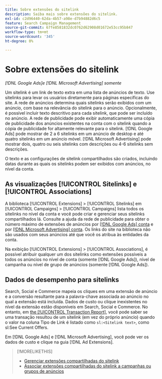 ```yaml
---
title: Sobre extensões do sitelink
description: Saiba mais sobre extensões do sitelink.
exl-id: c2d96440-62da-4b57-a98e-d7b94882d6c5
feature: Search Campaign Management
source-git-commit: 67fe8581832dc0762d62908d01672e53cc95b847
workflow-type: tm+mt
source-wordcount: '345'
ht-degree: 0%

---
```


# Sobre extensões do sitelink

*[!DNL Google Ads]e [!DNL Microsoft Advertising] somente*

Um sitelink é um link de texto extra em uma lista de anúncios de texto. Use sitelinks para levar os usuários diretamente para páginas específicas do site. A rede de anúncios determina quais sitelinks serão exibidos com um anúncio, com base na relevância do sitelink para o anúncio. Opcionalmente, é possível incluir texto descritivo para cada sitelink, que pode ser incluído no anúncio. A rede de publicidade pode exibir automaticamente uma cópia de publicidade dos anúncios existentes na conta com o sitelink quando a cópia de publicidade for altamente relevante para o sitelink. [!DNL Google Ads] pode mostrar de 2 a 6 sitelinks em um anúncio de desktop e até quatro sitelinks em um anúncio móvel. [!DNL Microsoft Advertising] pode mostrar dois, quatro ou seis sitelinks com descrições ou 4-6 sitelinks sem descrições.

O texto e as configurações de sitelink compartilhados são criados, incluindo datas durante as quais os sitelinks podem ser exibidos com anúncios, no nível da conta.

## As visualizações [!UICONTROL Sitelinks] e [!UICONTROL Associations]

A biblioteca [!UICONTROL Extensions] > [!UICONTROL Sitelinks] em [!UICONTROL Campaigns] > [!UICONTROL Campaigns] lista todos os sitelinks no nível da conta e você pode criar e gerenciar seus sitelinks compartilhados lá. Consulte a ajuda da rede de publicidade para obter o número máximo de extensões de anúncios por [[!DNL Google Ads] conta](https://support.google.com/google-ads/answer/6372658) e por [[!DNL Microsoft Advertising] conta](https://help.ads.microsoft.com/#apex/3/en/52001). Os links do site na biblioteca não são usados com seus anúncios até que você os atribua às entidades da conta.

Na exibição [!UICONTROL Extensions] > [!UICONTROL Associations], é possível atribuir qualquer um dos sitelinks como extensões possíveis a todos os anúncios no nível de conta (somente [!DNL Google Ads]), nível de campanha ou nível de grupo de anúncios (somente [!DNL Google Ads]).

## Dados de desempenho para sitelinks

Search, Social e Commerce mapeia os cliques em uma extensão de anúncio e a conversão resultante para a palavra-chave associada ao anúncio no qual a extensão está incluída. Dados de custo ou clique inexistentes no nível da extensão estão disponíveis em Search, Social e Commerce. No entanto, em [the [!UICONTROL Transaction Report]](/help/search-social-commerce/reports/management/basic-advanced/transaction-report.md), você pode saber se uma transação resultou de um sitelink (em vez do próprio anúncio) quando o valor na coluna Tipo de Link é listado como `sl:<Sitelink text>`, como sl:See Current Offers.

Em [!DNL Google Ads] e [!DNL Microsoft Advertising], você pode ver os dados de custo e clique na guia [!DNL Ad Extensions].

>[!MORELIKETHIS]
>
>* [Gerenciar extensões compartilhadas do sitelink](sitelink-extension-manage.md)
>* [Associar extensões compartilhadas do sitelink a campanhas ou grupos de anúncios](sitelink-extension-associate.md)
